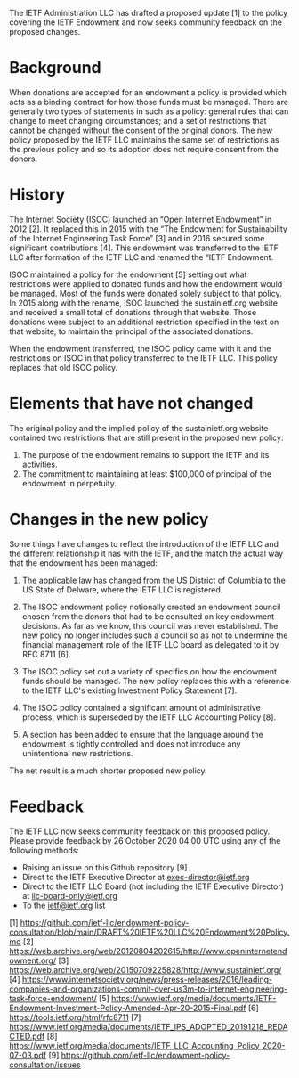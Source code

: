 The IETF Administration LLC has drafted a proposed update [1] to the policy covering the IETF Endowment and now seeks community feedback on the proposed changes.

# Background

When donations are accepted for an endowment a policy is provided which acts as a binding contract for how those funds must be managed.  There are generally two types of statements in such as a policy: general rules that can change to meet changing circumstances; and a set of restrictions that cannot be changed without the consent of the original donors.  The new policy proposed by the IETF LLC maintains the same set of restrictions as the previous policy and so its adoption does not require consent from the donors.

# History

The Internet Society (ISOC) launched an “Open Internet Endowment” in 2012 [2].  It replaced this in 2015 with the “The Endowment for Sustainability of the Internet Engineering Task Force” [3] and in 2016 secured some significant contributions [4].  This endowment was transferred to the IETF LLC after formation of the IETF LLC and renamed the “IETF Endowment. 

ISOC maintained a policy for the endowment [5] setting out what restrictions were applied to donated funds and how the endowment would be managed.  Most of the funds were donated solely subject to that policy.  In 2015 along with the rename, ISOC launched the sustainietf.org website and received a small total of donations through that website.  Those donations were subject to an additional restriction specified in the text on that website, to maintain the principal of the associated donations. 

When the endowment transferred, the ISOC policy came with it and the restrictions on ISOC in that policy transferred to the IETF LLC.  This policy replaces that old ISOC policy. 

# Elements that have not changed

The original policy and the implied policy of the sustainietf.org website contained two restrictions that are still present in the proposed new policy:

1.  The purpose of the endowment remains to support the IETF and its activities.
2.  The commitment to maintaining at least $100,000 of principal of the endowment in perpetuity.

# Changes in the new policy

Some things have changes to reflect the introduction of the IETF LLC and the different relationship it has with the IETF, and the match the actual way that the endowment has been managed:

1.  The applicable law has changed from the US District of Columbia to the US State of Delware, where the IETF LLC is registered.

2.  The ISOC endowment policy notionally created an endowment council chosen from the donors that had to be consulted on key endowment decisions.  As far as we know, this council was never established.  The new policy no longer includes such a council so as not to undermine the financial management role of the IETF LLC board as delegated to it by RFC 8711 [6].

3.  The ISOC policy set out a variety of specifics on how the endowment funds should be managed.  The new policy replaces this with a reference to the IETF LLC's existing Investment Policy Statement [7].

4.  The ISOC policy contained a significant amount of administrative process, which is superseded by the IETF LLC Accounting Policy [8].

5.  A section has been added to ensure that the language around the endowment is tightly controlled and does not introduce any unintentional new restrictions.

The net result is a much shorter proposed new policy.

# Feedback

The IETF LLC now seeks community feedback on this proposed policy.  Please provide feedback by 26 October 2020 04:00 UTC using any of the following methods:

* Raising an issue on this Github repository [9]
* Direct to the IETF Executive Director at exec-director@ietf.org
* Direct to the IETF LLC Board (not including the IETF Executive Director) at llc-board-only@ietf.org
* To the ietf@ietf.org list 

[1] https://github.com/ietf-llc/endowment-policy-consultation/blob/main/DRAFT%20IETF%20LLC%20Endowment%20Policy.md
[2] https://web.archive.org/web/20120804202615/http://www.openinternetendowment.org/ 
[3] https://web.archive.org/web/20150709225828/http://www.sustainietf.org/ 
[4] https://www.internetsociety.org/news/press-releases/2016/leading-companies-and-organizations-commit-over-us3m-to-internet-engineering-task-force-endowment/ 
[5] https://www.ietf.org/media/documents/IETF-Endowment-Investment-Policy-Amended-Apr-20-2015-Final.pdf 
[6] https://tools.ietf.org/html/rfc8711
[7] https://www.ietf.org/media/documents/IETF_IPS_ADOPTED_20191218_REDACTED.pdf
[8] https://www.ietf.org/media/documents/IETF_LLC_Accounting_Policy_2020-07-03.pdf
[9] https://github.com/ietf-llc/endowment-policy-consultation/issues
